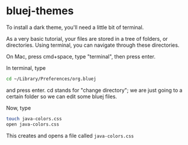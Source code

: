 # bluej-themes

To install a dark theme, you'll need a little bit of terminal.

As a very basic tutorial, your files are stored in a tree of folders, or directories. Using terminal, you can navigate through these directories.



On Mac, press cmd+space, type "terminal", then press enter.

In terminal, type

```bash
cd ~/Library/Preferences/org.bluej
```

and press enter. cd stands for "change directory"; we are just going to a certain folder so we can edit some bluej files.

Now, type

```bash
touch java-colors.css
open java-colors.css
```

This creates and opens a file called `java-colors.css`